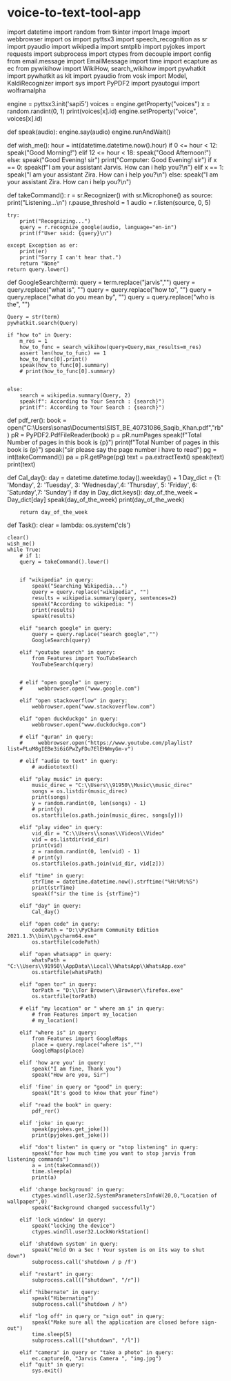 # voice-to-text-tool-app
import datetime
import random
from tkinter import Image
import webbrowser
import os
import pyttsx3
import speech_recognition as sr
import pyaudio
import wikipedia
import smtplib
import pyjokes
import requests
import subprocess
import ctypes
from decouple import config
from email.message import EmailMessage
import time
import ecapture as ec
from pywikihow import WikiHow, search_wikihow
import pywhatkit
import pywhatkit as kit
import pyaudio
from vosk import Model, KaldiRecognizer
import sys
import PyPDF2
import pyautogui
import wolframalpha

engine = pyttsx3.init('sapi5')
voices = engine.getProperty("voices")
x = random.randint(0, 1)
print(voices[x].id)
engine.setProperty("voice", voices[x].id)


def speak(audio):
    engine.say(audio)
    engine.runAndWait()


def wish_me():
    hour = int(datetime.datetime.now().hour)
    if 0 <= hour < 12:
        speak("Good Morning!")
    elif 12 <= hour < 18:
        speak("Good Afternoon!")
    else:
        speak("Good Evening! sir")
        print("Computer: Good Evening! sir")
    if x == 0:
        speak(f"I am your assistant Jarvis. How can i help you?\n")
    elif x == 1:
        speak("I am your assistant Zira. How can i help you?\n")
    else:
        speak("I am your assistant Zira. How can i help you?\n")


def takeCommand():
    r = sr.Recognizer()
    with sr.Microphone() as source:
        print("Listening...\n")
        r.pause_threshold = 1
        audio = r.listen(source, 0, 5)

    try:
        print("Recognizing...")
        query = r.recognize_google(audio, language="en-in")
        print(f"User said: {query}\n")

    except Exception as er:
        print(er)
        print("Sorry I can't hear that.")
        return "None"
    return query.lower()

def GoogleSearch(term):
    query = term.replace("jarvis","")
    query = query.replace("what is", "")
    query = query.replace("how to", "")
    query = query.replace("what do you mean by", "")
    query = query.replace("who is the", "")
    

    Query = str(term)
    pywhatkit.search(Query)

    if "how to" in Query:
        m_res = 1
        how_to_func = search_wikihow(query=Query,max_results=m_res)
        assert len(how_to_func) == 1
        how_to_func[0].print()
        speak(how_to_func[0].summary)
        # print(how_to_func[0].summary)

    
    else:
        search = wikipedia.summary(Query, 2)
        speak(f": According to Your Search : {search}")
        print(f": According to Your Search : {search}")
def pdf_rer():
    book = open("C:\\Users\\sonas\\Documents\\SIST_BE_40731086_Saqib_Khan.pdf","rb")
    pR = PyPDF2.PdfFileReader(book)
    p = pR.numPages
    speak(f"Total Number of pages in this book is {p}")
    print(f"Total Number of pages in this book is {p}")
    speak("sir please say the page number i have to read")
    pg = int(takeCommand())
    pa = pR.getPage(pg)
    text = pa.extractText()
    speak(text)
    print(text)

def Cal_day():
        day = datetime.datetime.today().weekday() + 1
        Day_dict = {1: 'Monday', 2: 'Tuesday', 3: 'Wednesday',4: 'Thursday', 5: 'Friday', 6: 'Saturday',7: 'Sunday'}
        if day in Day_dict.keys():
            day_of_the_week = Day_dict[day]
            speak(day_of_the_week)
            print(day_of_the_week)
        
        return day_of_the_week

def Task():
    clear = lambda: os.system('cls')

    clear()
    wish_me()
    while True:
        # if 1:
        query = takeCommand().lower()


        if "wikipedia" in query:
            speak("Searching Wikipedia...")
            query = query.replace("wikipedia", "")
            results = wikipedia.summary(query, sentences=2)
            speak("According to wikipedia: ")
            print(results)
            speak(results)

        elif "search google" in query:
            query = query.replace("search google","")
            GoogleSearch(query)

        elif "youtube search" in query:
            from Features import YouTubeSearch
            YouTubeSearch(query)
            

        # elif "open google" in query:
        #     webbrowser.open("www.google.com")

        elif "open stackoverflow" in query:
            webbrowser.open("www.stackoverflow.com")

        elif "open duckduckgo" in query:
            webbrowser.open("www.duckduckgo.com")

        # elif "quran" in query:
        #     webbrowser.open("https://www.youtube.com/playlist?list=PLuM8gIEBe3i6iGPwZyFDu7ElEHWmyGm-v")

        # elif "audio to text" in query:
            # audiototext()

        elif "play music" in query:
            music_direc = "C:\\Users\\91950\\Music\\music_direc"
            songs = os.listdir(music_direc)
            print(songs)
            y = random.randint(0, len(songs) - 1)
            # print(y)
            os.startfile(os.path.join(music_direc, songs[y]))

        elif "play video" in query:
            vid_dir = "C:\\Users\\sonas\\Videos\\Video"
            vid = os.listdir(vid_dir)
            print(vid)
            z = random.randint(0, len(vid) - 1)
            # print(y)
            os.startfile(os.path.join(vid_dir, vid[z]))

        elif "time" in query:
            strTime = datetime.datetime.now().strftime("%H:%M:%S")
            print(strTime)
            speak(f"sir the time is {strTime}")
        
        elif "day" in query:
            Cal_day()

        elif "open code" in query:
            codePath = "D:\\PyCharm Community Edition 2021.1.3\\bin\\pycharm64.exe"
            os.startfile(codePath)

        elif "open whatsapp" in query:
            whatsPath = "C:\\Users\\91950\\AppData\\Local\\WhatsApp\\WhatsApp.exe"
            os.startfile(whatsPath)

        elif "open tor" in query:
            torPath = "D:\\Tor Browser\\Browser\\firefox.exe"
            os.startfile(torPath)
        
        # elif "my location" or " where am i" in query:
            # from Features import my_location
            # my_location()

        elif "where is" in query:
            from Features import GoogleMaps
            place = query.replace("where is","")
            GoogleMaps(place)

        elif 'how are you' in query:
            speak("I am fine, Thank you")
            speak("How are you, Sir")
 
        elif 'fine' in query or "good" in query:
            speak("It's good to know that your fine")
        
        elif "read the book" in query:
            pdf_rer()
        
        elif 'joke' in query:
            speak(pyjokes.get_joke())
            print(pyjokes.get_joke())

        elif "don't listen" in query or "stop listening" in query:
            speak("for how much time you want to stop jarvis from listening commands")
            a = int(takeCommand())
            time.sleep(a)
            print(a)
        
        elif 'change background' in query:
            ctypes.windll.user32.SystemParametersInfoW(20,0,"Location of wallpaper",0)
            speak("Background changed successfully")

        elif 'lock window' in query:
            speak("locking the device")
            ctypes.windll.user32.LockWorkStation()

        elif 'shutdown system' in query:
            speak("Hold On a Sec ! Your system is on its way to shut down")
            subprocess.call('shutdown / p /f')

        elif "restart" in query:
            subprocess.call(["shutdown", "/r"])
             
        elif "hibernate" in query:
            speak("Hibernating")
            subprocess.call("shutdown / h")
 
        elif "log off" in query or "sign out" in query:
            speak("Make sure all the application are closed before sign-out")
            time.sleep(5)
            subprocess.call(["shutdown", "/l"])

        elif "camera" in query or "take a photo" in query:
            ec.capture(0, "Jarvis Camera ", "img.jpg")
        elif "quit" in query:
            sys.exit()

